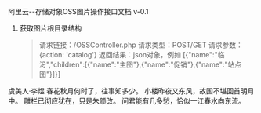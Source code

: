 阿里云--存储对象OSS图片操作接口文档 v-0.1
1. 获取图片根目录结构
	> 请求链接：/OSSController.php
	> 请求类型：POST/GET
	> 请求参数：{action: 'catalog'}
	> 返回结果：json对象，例如
		[{"name":"临汾","children":[{"name":"主图"},{"name":"促销"},{"name":"站点图"}]}]

虞美人·李煜
春花秋月何时了，往事知多少。
小楼昨夜又东风，故国不堪回首明月中。
雕栏已彻应犹在，只是朱颜改。
问君能有几多愁，恰似一江春水向东流。
